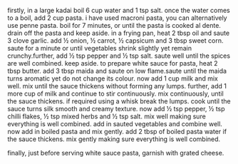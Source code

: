 firstly, in a large kadai boil 6 cup water and 1 tsp salt.
once the water comes to a boil, add 2 cup pasta. i have used macroni pasta, you can alternatively use penne pasta.
boil for 7 minutes, or until the pasta is cooked al dente.
drain off the pasta and keep aside.
in a frying pan, heat 2 tbsp oil and saute 3 clove garlic.
add ½ onion, ½ carrot, ½ capsicum and 3 tbsp sweet corn.
saute for a minute or until vegetables shrink slightly yet remain crunchy.further, add ½ tsp pepper and ½ tsp salt.
saute well until the spices are well combined. keep aside.
to prepare white sauce for pasta, heat 2 tbsp butter.
add 3 tbsp maida and saute on low flame.saute until the maida turns aromatic yet do not change its colour.
now add 1 cup milk and mix well.
mix until the sauce thickens without forming any lumps.
further, add 1 more cup of milk and continue to stir continuously.
mix continuously, until the sauce thickens. if required using a whisk break the lumps.
cook until the sauce turns silk smooth and creamy texture.
now add ½ tsp pepper, ½ tsp chilli flakes, ½ tsp mixed herbs and ½ tsp salt.
mix well making sure everything is well combined.
add in sauted vegetables and combine well.
now add in boiled pasta and mix gently.
add 2 tbsp of boiled pasta water if the sauce thickens.
mix gently making sure everything is well combined.

finally, just before serving white sauce pasta, garnish with grated cheese.